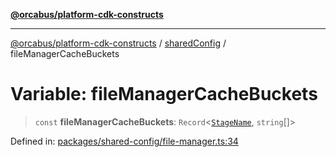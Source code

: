 [**@orcabus/platform-cdk-constructs**](../../../../README.md)

***

[@orcabus/platform-cdk-constructs](../../../../README.md) / [sharedConfig](../README.md) / fileManagerCacheBuckets

# Variable: fileManagerCacheBuckets

> `const` **fileManagerCacheBuckets**: `Record`\<[`StageName`](../../utils/type-aliases/StageName.md), `string`[]\>

Defined in: [packages/shared-config/file-manager.ts:34](https://github.com/OrcaBus/platform-cdk-constructs/blob/main/packages/shared-config/file-manager.ts#L34)
